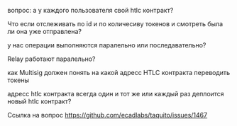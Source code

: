 
вопрос: а у каждого пользователя свой htlc контракт?  

Что если отслеживать по id и по количесиву токенов и смотреть была ли она уже отправлена?

у нас операции выполняются паралельно или последавательно?

Relay работают паралельно?

как Multisig должен понять на какой адресс HTLC контракта переводить токены  

адресс htlc контракта всегда один и тот же или каждый раз деплоится новый htlc контракт?




Ссылка на вопрос https://github.com/ecadlabs/taquito/issues/1467
